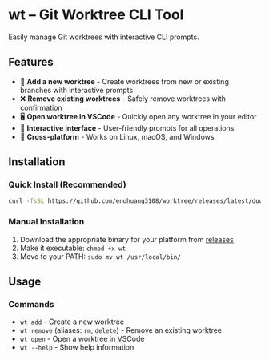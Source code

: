 # wt – Git Worktree CLI Tool

Easily manage Git worktrees with interactive CLI prompts.

## Features

- 📁 **Add a new worktree** - Create worktrees from new or existing branches with interactive prompts
- ❌ **Remove existing worktrees** - Safely remove worktrees with confirmation
- 🖥️ **Open worktree in VSCode** - Quickly open any worktree in your editor
- 🎯 **Interactive interface** - User-friendly prompts for all operations
- 🚀 **Cross-platform** - Works on Linux, macOS, and Windows

## Installation

### Quick Install (Recommended)

```bash
curl -fsSL https://github.com/enohuang3108/worktree/releases/latest/download/install.sh | bash
```

### Manual Installation

1. Download the appropriate binary for your platform from [releases](https://github.com/yourname/wt-cli/releases)
2. Make it executable: `chmod +x wt`
3. Move to your PATH: `sudo mv wt /usr/local/bin/`

## Usage

### Commands

- `wt add` - Create a new worktree
- `wt remove` (aliases: `rm`, `delete`) - Remove an existing worktree
- `wt open` - Open a worktree in VSCode
- `wt --help` - Show help information
